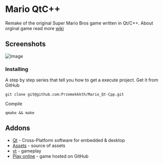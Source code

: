 # Mario QtC++
Remake of the original Super Mario Bros game written in Qt/C++.
About orginal game read more [wiki](https://en.wikipedia.org/wiki/Super_Mario_Bros.)

## Screenshots
![Image](https://user-images.githubusercontent.com/28188300/204806171-f5e7f791-88f5-464d-bb93-cdf9496f008b.gif)

### Installing
A step by step series  that tell you how to get a execute project.
Get it from GitHub
```
git clone git@github.com:Przemekkkth/Mario_Qt-Cpp.git
```
Compile
```
qmake && make
```

## Addons
* [Qt](https://www.qt.io/) - Cross-Platform software for embedded & desktop
* [Assets](https://webfussel.itch.io/more-bit-8-bit-mario) - source of assets
* [yt](https://youtu.be/dTcI_2RDFL4) - gameplay
* [Play online](https://przemekkkth.github.io/assets/games/marioqt/index.html) - game hosted on GitHub
